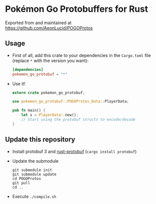 # Pokémon Go Protobuffers for Rust
Exported from and maintained at https://github.com/AeonLucid/POGOProtos

## Usage

- First of all, add this crate to your dependencies in the `Cargo.toml` file (replace `*` with the version you want):

    ``` toml
    [dependencies]
    pokemon_go_protobuf = "*"
    ```

- Use it!

    ``` rust
    extern crate pokemon_go_protobuf;

    use pokemon_go_protobuf::POGOProtos_Data::PlayerData;

    pub fn main() {
        let x = PlayerData::new();
        // Start using the protobuf structs to encode/decode
    }
    ```

## Update this repository

- Install protobuf 3 and [rust-protobuf](https://github.com/stepancheg/rust-protobuf) (`cargo install protobuf`)

- Update the submodule

    ``` shell
    git submodule init
    git submodule update
    cd POGOProtos
    git pull
    cd ..
    ```

- Execute `./compile.sh`
